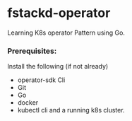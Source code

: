 # fstackd-operator
Learning K8s operator Pattern using Go.

### Prerequisites:
Install the following (if not already)
- operator-sdk Cli
- Git 
- Go
- docker
- kubectl cli and a running k8s cluster.